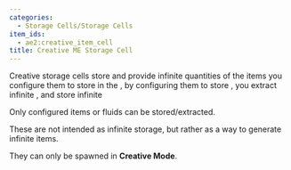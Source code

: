 ```yaml
---
categories:
  - Storage Cells/Storage Cells
item_ids:
  - ae2:creative_item_cell
title: Creative ME Storage Cell
---
```


Creative storage cells store and provide infinite quantities of the items you
configure them to store in the <ItemLink id="cell_workbench"/>, by configuring them to
store <ItemLink id="minecraft:iron_ingot"/>, you extract infinite <ItemLink id="minecraft:iron_ingot" />,
and store infinite <ItemLink id="minecraft:iron_ingot" />

Only configured items or fluids can be stored/extracted.

These are not intended as infinite storage, but rather as a way to generate infinite items.

They can only be spawned in **Creative Mode**.
